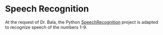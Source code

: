 # Speech Recognition

At the request of Dr. Bala, the Python [SpeechRecognition](https://pypi.org/project/SpeechRecognition/) project is adapted to recognize speech of the numbers 1-9.
